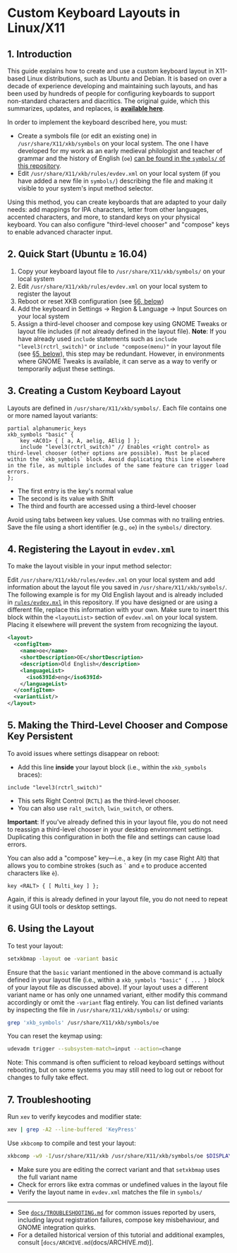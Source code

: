 # Custom Keyboard Layouts in Linux/X11

## 1. Introduction

This guide explains how to create and use a custom keyboard layout in X11-based Linux distributions, such as Ubuntu and Debian. It is based on over a decade of experience developing and maintaining such layouts, and has been used by hundreds of people for configuring keyboards to support non-standard characters and diacritics. The original guide, which this summarizes, updates, and replaces, is **[available here](https://people.uleth.ca/~daniel.odonnell/blog/custom-keyboard-in-linuxx11)**.

In order to implement the keyboard described here, you must:

* Create a symbols file (or edit an existing one) in `/usr/share/X11/xkb/symbols` on your local system. The one I have developed for my work as an early medieval philologist and teacher of grammar and the history of English (`oe`) [can be found in the `symbols/` of this repository](../symbols/oe).
* Edit `/usr/share/X11/xkb/rules/evdev.xml` on your local system (if you have added a new file in `symbols/`) describing the file and making it visible to your system's input method selector. 

Using this method, you can create keyboards that are adapted to your daily needs: add mappings for IPA characters, letter from other languages, accented characters, and more, to standard keys on your physical keyboard. You can also configure "third-level chooser" and "compose" keys to enable advanced character input.

## 2. Quick Start (Ubuntu ≥ 16.04)

1. Copy your keyboard layout file to `/usr/share/X11/xkb/symbols/` on your local system
2. Edit `/usr/share/X11/xkb/rules/evdev.xml` on your local system to register the layout
3. Reboot or reset XKB configuration (see [§6, below](CUSTOM_KEYBOARDS.md#3-creating-a-custom-keyboard-layout))
4. Add the keyboard in Settings → Region & Language → Input Sources on your local system
5. Assign a third-level chooser and compose key using GNOME Tweaks or layout file includes (if not already defined in the layout file). **Note**: If you have already used `include` statements such as `include "level3(rctrl_switch)"` or `include "compose(menu)"` in your layout file (see [§5, below](5-making-the-third-level-chooser-and-compose-key-persistent)), this step may be redundant. However, in environments where GNOME Tweaks is available, it can serve as a way to verify or temporarily adjust these settings.

## 3. Creating a Custom Keyboard Layout

Layouts are defined in `/usr/share/X11/xkb/symbols/`. Each file contains one or more named layout variants:

```xkb
partial alphanumeric_keys
xkb_symbols "basic" {
    key <AC01> { [ a, A, aelig, AElig ] };
    include "level3(rctrl_switch)" // Enables <right control> as third-level chooser (other options are possible). Must be placed within the `xkb_symbols` block. Avoid duplicating this line elsewhere in the file, as multiple includes of the same feature can trigger load errors.
};
```

* The first entry is the key's normal value
* The second is its value with Shift
* The third and fourth are accessed using a third-level chooser

Avoid using tabs between key values. Use commas with no trailing entries. Save the file using a short identifier (e.g., `oe`) in the `symbols/` directory.

## 4. Registering the Layout in `evdev.xml`

To make the layout visible in your input method selector:

Edit `/usr/share/X11/xkb/rules/evdev.xml` on your local system and add information about the layout file you saved in `/usr/share/X11/xkb/symbols/`. The following example is for my Old English layout and is already included in [`rules/evdev.mxl`](rules/evdev.xml) in this repository. If you have designed or are using a different file, replace this information with your own. Make sure to insert this block within the `<layoutList>` section of `evdev.xml` on your local system. Placing it elsewhere will prevent the system from recognizing the layout.

```xml
<layout>
  <configItem>
    <name>oe</name>
    <shortDescription>OE</shortDescription>
    <description>Old English</description>
    <languageList>
      <iso639Id>eng</iso639Id>
    </languageList>
  </configItem>
  <variantList/>
</layout>
```

## 5. Making the Third-Level Chooser and Compose Key Persistent

To avoid issues where settings disappear on reboot:

* Add this line **inside** your layout block (i.e., within the `xkb_symbols` braces):

```xkb
include "level3(rctrl_switch)"
```

* This sets Right Control (`RCTL`) as the third-level chooser.
* You can also use `ralt_switch`, `lwin_switch`, or others.

**Important**: If you've already defined this in your layout file, you do not need to reassign a third-level chooser in your desktop environment settings. Duplicating this configuration in both the file and settings can cause load errors.

You can also add a "compose" key—i.e., a key (in my case Right Alt) that allows you to combine strokes (such as `` ` `` and `e` to produce accented characters like `è`).

```xkb
key <RALT> { [ Multi_key ] };
```

Again, if this is already defined in your layout file, you do not need to repeat it using GUI tools or desktop settings.

## 6. Using the Layout

To test your layout:

```bash
setxkbmap -layout oe -variant basic
```

Ensure that the `basic` variant mentioned in the above command is actually defined in your layout file (i.e., within a `xkb_symbols "basic" { ... }` block of your layout file as discussed above). If your layout uses a different variant name or has only one unnamed variant, either modify this command accordingly or omit the `-variant` flag entirely. You can list defined variants by inspecting the file in `/usr/share/X11/xkb/symbols/` or using:

```bash
grep 'xkb_symbols' /usr/share/X11/xkb/symbols/oe
```

You can reset the keymap using:

```bash
udevadm trigger --subsystem-match=input --action=change
```

Note: This command is often sufficient to reload keyboard settings without rebooting, but on some systems you may still need to log out or reboot for changes to fully take effect.

## 7. Troubleshooting

Run `xev` to verify keycodes and modifier state:

```bash
xev | grep -A2 --line-buffered 'KeyPress'
```

Use `xkbcomp` to compile and test your layout:

```bash
xkbcomp -w9 -I/usr/share/X11/xkb /usr/share/X11/xkb/symbols/oe $DISPLAY
```

* Make sure you are editing the correct variant and that `setxkbmap` uses the full variant name
* Check for errors like extra commas or undefined values in the layout file
* Verify the layout name in `evdev.xml` matches the file in `symbols/`

---

* See [`docs/TROUBLESHOOTING.md`](docs/TROUBLESHOOTING.md) for common issues reported by users, including layout registration failures, compose key misbehaviour, and GNOME integration quirks.
* For a detailed historical version of this tutorial and additional examples, consult [`docs/ARCHIVE.md`(docs/ARCHIVE.md)].
